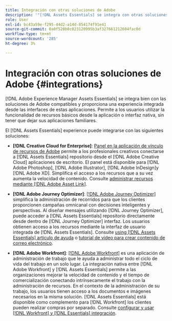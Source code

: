 ```yaml
---
title: Integración con otras soluciones de Adobe
description: '"[!DNL Assets Essentials] se integra con otras soluciones de Adobe y proporciona una experiencia integrada desde la aplicación nativa".'
role: User
exl-id: bc43a59e-f295-44d2-a14d-854174f91e41
source-git-commit: 0a0f520b0c023120995b3af327661212604fac0d
workflow-type: tm+mt
source-wordcount: '285'
ht-degree: 3%

---
```


# Integración con otras soluciones de Adobe {#integrations}

[!DNL Adobe Experience Manager Assets Essentials] se integra bien con las soluciones de Adobe compatibles y proporciona una experiencia integrada desde las interfaces de estas aplicaciones. Permite a los usuarios utilizar la funcionalidad de recursos básicos desde la aplicación o interfaz nativa, sin tener que dejar sus aplicaciones familiares.

El [!DNL Assets Essentials] experience puede integrarse con las siguientes soluciones:

* **[!DNL Creative Cloud for Enterprise]**: [Panel en la aplicación de vínculo de recursos de Adobe](https://www.adobe.com/creativecloud/business/enterprise/adobe-asset-link.html) permite a los profesionales creativos conectarse a [!DNL Assets Essentials] repositorio desde el [!DNL Adobe Creative Cloud] aplicaciones de escritorio. El panel está disponible para [!DNL Adobe Photoshop], [!DNL Adobe Illustrator], [!DNL Adobe InDesign]y [!DNL Adobe XD]. Simplifica el acceso a los recursos que a su vez aumenta la velocidad de contenido. Consulte [administrar recursos mediante [!DNL Adobe Asset Link]](https://helpx.adobe.com/enterprise/using/manage-assets-using-adobe-asset-link.html).

* **[!DNL Adobe Journey Optimizer]**: [[!DNL Adobe Journey Optimizer]](https://business.adobe.com/products/journey-optimizer/adobe-journey-optimizer.html) simplifica la administración de recorridos para que los clientes proporcionen campañas omnicanal con decisiones inteligentes y perspectivas. Al diseñar mensajes utilizando [!DNL Journey Optimizer], puede acceder a [!DNL Assets Essentials] repositorio directamente desde dentro de [!DNL Journey Optimizer] interfaz. Los usuarios obtienen acceso a los recursos mediante la interfaz de usuario integrada de [!DNL Assets Essentials]. Consulte [using [!DNL Assets Essentials] artículo de ayuda](https://experienceleague.adobe.com/docs/journey-optimizer/using/create-messages/assets-essentials.html) o [tutorial de vídeo para crear contenido de correo electrónico](https://experienceleague.adobe.com/docs/journey-optimizer-learn/tutorials/create-messages/create-email-content-with-the-message-editor.html).

* **[!DNL Adobe Workfront]**: [[!DNL Adobe Workfront]](https://www.workfront.com/) es una aplicación de administración de trabajo que le ayuda a administrar todo el ciclo de vida del trabajo en un solo lugar. La integración nativa entre [!DNL Adobe Workfront] y [!DNL Assets Essentials] permite a las organizaciones mejorar la velocidad de contenido y el tiempo de comercialización conectando intrínsecamente el trabajo con la administración de recursos. En el contexto de la administración de su trabajo, los usuarios tienen acceso a los documentos e imágenes necesarios en la misma solución. [!DNL Assets Essentials] está disponible como complemento para [!DNL Workfront] los clientes pueden realizar compras por separado. Consulte [configurar y usar [!DNL Workfront] y [!DNL Essentials] integración](https://one.workfront.com/s/document-item?bundleId=the-new-workfront-experience&amp;topicId=Content%2FDocuments%2FAdobe_Workfront_for_Experience_Manager_Assets_Essentials%2F_workfront-for-aem-asset-essentials.htm).

<!-- TBD: Hiding this link till GA. Do not even include the beta mention as discussed with Greg. Beta is done with customers selected by the Accounts team. It is not an open Beta program. At GA, document this.

* **[[!DNL Creative Cloud Libraries]**: This integration will be made available in the future.

* **[[!DNL Adobe Studio]]**: This integration will be made available in the future.
-->
